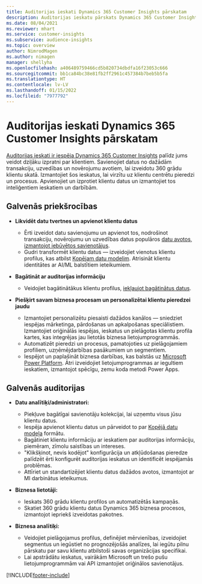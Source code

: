 ```yaml
---
title: Auditorijas ieskati Dynamics 365 Customer Insights pārskatam
description: Auditorijas ieskatu pārskats Dynamics 365 Customer Insights.
ms.date: 08/04/2021
ms.reviewer: mhart
ms.service: customer-insights
ms.subservice: audience-insights
ms.topic: overview
author: NimrodMagen
ms.author: nimagen
manager: shellyha
ms.openlocfilehash: a406489759466cd5b820734dbdfa16f23053c666
ms.sourcegitcommit: bb1ca84bc38e81fb2ff2961c457384b7beb5b5fa
ms.translationtype: HT
ms.contentlocale: lv-LV
ms.lasthandoff: 01/15/2022
ms.locfileid: "7977792"
---
```

# <a name="audience-insights-for-dynamics-365-customer-insights-overview"></a>Auditorijas ieskati Dynamics 365 Customer Insights pārskatam

[Auditorijas ieskati ir iespēja Dynamics 365 Customer Insights](https://dynamics.microsoft.com/ai/customer-insights/audience-insights-capability/) palīdz jums veidot dziļāku izpratni par klientiem. Savienojiet datus no dažādām transakciju, uzvedības un novērojumu avotiem, lai izveidotu 360 grādu klientu skatā. Izmantojiet šos ieskatus, lai virzītu uz klientu centrētu pieredzi un procesus. Apvienojiet un izprotiet klientu datus un izmantojiet tos inteliģentiem ieskatiem un darbībām.

## <a name="main-benefits"></a>Galvenās priekšrocības 

- **Likvidēt datu tvertnes un apvienot klientu datus**

  - Ērti izveidot datu savienojumu un apvienot tos, nodrošinot transakciju, novērojumu un uzvedības datus populāros [datu avotos, izmantojot iebūvētos savienotājus](data-sources.md).
  - Gudri transformēt klientu datus — izveidojiet vienotus klientu profilus, kas atbilst [Kopējam datu modelim](/common-data-model/). Atrisināt klientu identitātes ar AI/ML balstītiem ieteikumiem.

- **Bagātināt ar auditorijas informāciju**

  - Veidojiet bagātinātākus klientu profilus, [iekļaujot bagātinātus datus](enrichment-hub.md).  

- **Piešķirt savam biznesa procesam un personalizētai klientu pieredzei jaudu**

  - Izmantojiet personalizētu piesaisti dažādos kanālos — sniedziet iespējas mārketinga, pārdošanas un apkalpošanas speciālistiem. Izmantojiet oriģinālās iespējas, ieskatus un pielāgotas klientu profila kartes, kas integrējas jau lietotās biznesa lietojumprogrammās.
  - Automatizēt pieredzi un procesus, pamatojoties uz pielāgojamiem profiliem, uzņēmējdarbības pasākumiem un segmentiem.
  - Iespējot un paplašināt biznesa darbības, kas balstās uz [Microsoft Power Platform](https://powerplatform.microsoft.com/). Ātri izveidojiet lietojumprogrammas ar iegultiem ieskatiem, izmantojot spēcīgu, zemu koda metodi Power Apps.  

## <a name="key-audiences"></a>Galvenās auditorijas

- **Datu analītiķi/administratori:**

  - Piekļuve bagātīgai savienotāju kolekcijai, lai uzņemtu visus jūsu klientu datus.
  - Iespēja apvienot klientu datus un pārveidot to par [Kopējā datu modeļa](/common-data-model/) formātu.
  - Bagātiniet klientu informāciju ar ieskatiem par auditorijas informāciju, piemēram, zīmolu saistības un intereses.
  - "Klikšķinot, nevis kodējot" konfigurācija un atkļūdošanas pieredze palīdzēt ērti konfigurēt auditorijas ieskatus un identificēt iespējamās problēmas.
  - Attīriet un standartizējiet klientu datus dažādos avotos, izmantojot ar MI darbinātus ieteikumus.  

- **Biznesa lietotāji:**

  - Ieskats 360 grādu klientu profilos un automatizētās kampaņās.
  - Skatiet 360 grādu klientu datus Dynamics 365 biznesa procesos, izmantojot iepriekš izveidotas pakotnes.

- **Biznesa analītiķi:**

  - Veidojiet pielāgojamus profilus, definējiet mērvienības, izveidojiet segmentus un iegūstiet no prognozējošās analīzes, lai iegūtu pilnu pārskatu par savu klientu atbilstoši savas organizācijas specifikai.  
  - Lai apstrādātu ieskatus, vairākām Microsoft un trešo pušu lietojumprogrammām vai API izmantojiet oriģinālos savienotājus.

[!INCLUDE[footer-include](../includes/footer-banner.md)]